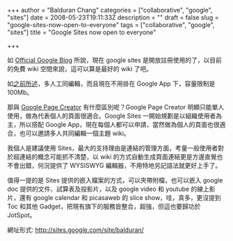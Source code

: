 +++
author = "Balduran Chang"
categories = ["collaborative", "google", "sites"]
date = 2008-05-23T19:11:33Z
description = ""
draft = false
slug = "google-sites-now-open-to-everyone"
tags = ["collaborative", "google", "sites"]
title = "Google Sites now open to everyone"

+++


如 [Official Google Blog](http://googleblog.blogspot.com/2008/05/google-sites-now-open-to-everyone.html) 所說，現在 google sites 是開放註冊使用的了，以目前的免費 wiki 空間來說，這可以算是最好的 wiki 了吧。

如[之前所述](http://www.cs.nctu.edu.tw/~changcc/wordpress/2008/02/29/googlesites/)，多人工同編輯，而且現在不用掛在 Google App 下，容量限制是 100Mb。

那與 [Google Page Creator](http://pages.google.com/) 有什麼區別呢？Google Page Creator 明顯只能單人使用，做為代表個人的頁面很適合。Google Sites 一開始規劃是以組織使用者為主，所以搭配 Google App，現在每個人都可以申請，當然做為個人的頁面也很適合，也可以邀請多人共同編輯一個主題 wiki。

我個人是建議使用 Sites，最大的支持理由是連結的管理方面，考量一般使用者對於超連結的概念可能抓不清楚，以 wiki 的方式自動生成頁面連結更是方邊直覺也不會出錯，何況提供了 WYSISWYG 編輯器，不用特地另記語法就更好上手了。

值得一提的是 Sites 提供的嵌入檔案的方式，可以夾帶附檔，也可以嵌入 google doc 提供的文件、試算表及投影片，以及 google video 和 youtube 的線上影片，還有 google calendar 和 picasaweb 的 slice show，哇，真多，更沒提到 Toc 和其他 Gadget，把現有旗下的服務皆整合，超強，但這也要歸功於 JotSpot。

網址形式: http://sites.google.com/site/balduran/

